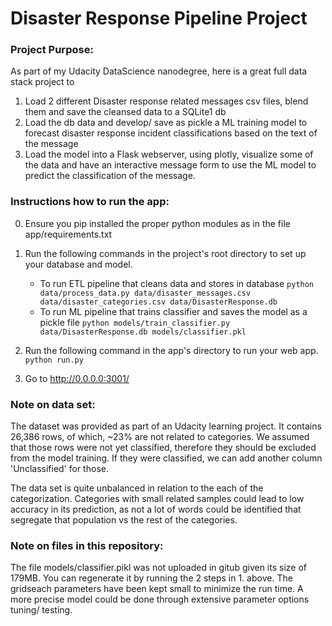 # Disaster Response Pipeline Project


### Project Purpose:
As part of my Udacity DataScience nanodegree, here is a great full data stack project to
1) Load 2 different Disaster response related messages csv files, blend them and save the cleansed data to a SQLite1 db
2) Load the db data and develop/ save as pickle a ML training model to forecast disaster response incident classifications based on the text of the message
3) Load the model into a Flask webserver, using plotly, visualize some of the data and have an interactive message form to use the ML model to predict the classification of the message. 

### Instructions how to run the app:
0. Ensure you pip installed the proper python modules as in the file app/requirements.txt
1. Run the following commands in the project's root directory to set up your database and model.

    - To run ETL pipeline that cleans data and stores in database
        `python data/process_data.py data/disaster_messages.csv data/disaster_categories.csv data/DisasterResponse.db`
    - To run ML pipeline that trains classifier and saves the model as a pickle file
        `python models/train_classifier.py data/DisasterResponse.db models/classifier.pkl`

2. Run the following command in the app's directory to run your web app.
    `python run.py`

3. Go to http://0.0.0.0:3001/

### Note on data set:
The dataset was provided as part of an Udacity learning project. 
It contains 26,386 rows, of which, ~23% are not related to categories. We assumed that those rows were not yet classified, therefore they should be excluded from the model training. If they were classified, we can add another column 'Unclassified' for those. 

The data set is quite unbalanced in relation to the each of the categorization. Categories with small related samples could lead to low accuracy in its prediction, as not a lot of words could be identified that segregate that population vs the rest of the categories. 

### Note on files in this repository:
The file models/classifier.pikl was not uploaded in gitub given its size of 179MB. You can regenerate it by running the 2 steps in 1. above.
The gridseach parameters have been kept small to minimize the run time. A more precise model could be done through extensive parameter options tuning/ testing.





